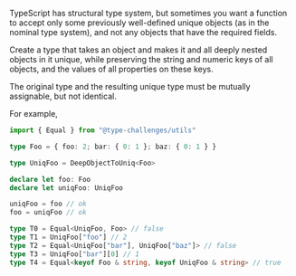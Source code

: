TypeScript has structural type system, but sometimes you want a function to accept only some previously well-defined unique objects (as in the nominal type system), and not any objects that have the required fields.

Create a type that takes an object and makes it and all deeply nested objects in it unique, while preserving the string and numeric keys of all objects, and the values of all properties on these keys.

The original type and the resulting unique type must be mutually assignable, but not identical. 

For example,

```ts
import { Equal } from "@type-challenges/utils"

type Foo = { foo: 2; bar: { 0: 1 }; baz: { 0: 1 } }

type UniqFoo = DeepObjectToUniq<Foo>

declare let foo: Foo
declare let uniqFoo: UniqFoo

uniqFoo = foo // ok
foo = uniqFoo // ok

type T0 = Equal<UniqFoo, Foo> // false
type T1 = UniqFoo["foo"] // 2
type T2 = Equal<UniqFoo["bar"], UniqFoo["baz"]> // false
type T3 = UniqFoo["bar"][0] // 1
type T4 = Equal<keyof Foo & string, keyof UniqFoo & string> // true
```
